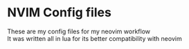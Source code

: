 # NVIM Config files

These are my config files for my neovim workflow \
It was written all in lua for its better compatibility with neovim
